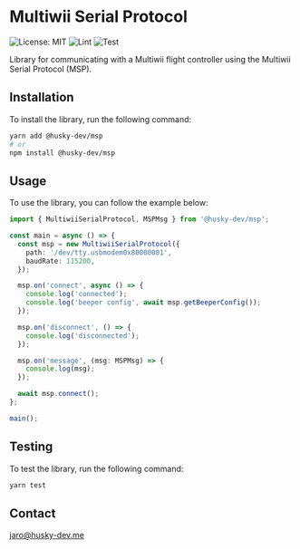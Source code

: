 # Multiwii Serial Protocol

![License: MIT](https://img.shields.io/badge/License-MIT-blue.svg)
![Lint](https://github.com/husky-dev/msp/workflows/Lint/badge.svg)
![Test](https://github.com/husky-dev/msp/workflows/Test/badge.svg)


Library for communicating with a Multiwii flight controller using the Multiwii Serial Protocol (MSP).

## Installation

To install the library, run the following command:

```bash
yarn add @husky-dev/msp
# or
npm install @husky-dev/msp
```

## Usage

To use the library, you can follow the example below:

```ts
import { MultiwiiSerialProtocol, MSPMsg } from '@husky-dev/msp';

const main = async () => {
  const msp = new MultiwiiSerialProtocol({
    path: '/dev/tty.usbmodem0x80000001',
    baudRate: 115200,
  });

  msp.on('connect', async () => {
    console.log('connected');
    console.log('beeper config', await msp.getBeeperConfig());
  });

  msp.on('disconnect', () => {
    console.log('disconnected');
  });

  msp.on('message', (msg: MSPMsg) => {
    console.log(msg);
  });

  await msp.connect();
};

main();
```

## Testing

To test the library, run the following command:

```bash
yarn test
```

## Contact

[jaro@husky-dev.me](mailto:jaro@husky-dev.me)
